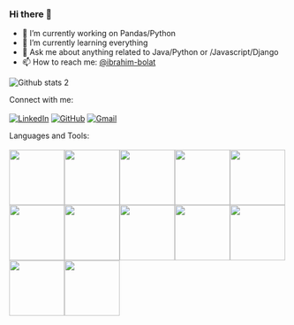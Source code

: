 ### Hi there 👋

- 🔭 I’m currently working on Pandas/Python
- 🌱 I’m currently learning everything
- 💬 Ask me about anything related to Java/Python or /Javascript/Django
- 📫 How to reach me: [@ibrahim-bolat](https://github.com/ibrahim-bolat)


![Github stats 2](https://github-readme-stats.vercel.app/api?username=ibrahim-bolat&show_icons=true&theme=radical)

Connect with me:<br/><br/>
[![LinkedIn](https://img.shields.io/badge/linkedin-%230077B5.svg?style=for-the-badge&logo=linkedin&logoColor=white&link=link)](https://www.linkedin.com/in/ibrahim-bolat-6609451b8/)
[![GitHub](https://img.shields.io/badge/github-%23121011.svg?style=for-the-badge&logo=github&logoColor=white&link=link)](https://github.com/ibrahim-bolat)
[![Gmail](https://img.shields.io/badge/Gmail-D14836?style=for-the-badge&logo=gmail&logoColor=white&link=link)](mailto:ibobolat66gmail.com)

Languages and Tools:<br/><br/>
<img src="https://cdn.jsdelivr.net/gh/devicons/devicon/icons/java/java-original.svg" height="100" /><img src="https://cdn.jsdelivr.net/gh/devicons/devicon/icons/csharp/csharp-original.svg" height="100"/><img src="https://cdn.jsdelivr.net/gh/devicons/devicon/icons/python/python-original.svg" height="100"/><img src="https://cdn.jsdelivr.net/gh/devicons/devicon/icons/javascript/javascript-original.svg" height="100" /><img src="https://cdn.jsdelivr.net/gh/devicons/devicon/icons/jquery/jquery-original.svg" height="100" /><img src="https://cdn.jsdelivr.net/gh/devicons/devicon/icons/react/react-original.svg" height="100" /><img src="https://cdn.jsdelivr.net/gh/devicons/devicon/icons/vuejs/vuejs-original.svg" height="100" /><img src="https://cdn.jsdelivr.net/gh/devicons/devicon/icons/flutter/flutter-original.svg" height="100"/><img src="https://cdn.jsdelivr.net/gh/devicons/devicon/icons/html5/html5-original.svg" height="100" /><img src="https://cdn.jsdelivr.net/gh/devicons/devicon/icons/css3/css3-original.svg" height="100" /><img src="https://cdn.jsdelivr.net/gh/devicons/devicon/icons/spring/spring-original.svg" height="100" /><img src="https://cdn.jsdelivr.net/gh/devicons/devicon/icons/django/django-original.svg" height="100" />

